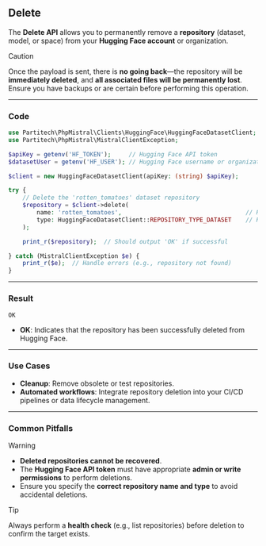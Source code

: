 ## Delete

The **Delete API** allows you to permanently remove a **repository** (dataset, model, or space) from your **Hugging Face account** or organization.

> [!CAUTION]
> Once the payload is sent, there is **no going back**—the repository will be **immediately deleted**, and **all associated files will be permanently lost**.  
> Ensure you have backups or are certain before performing this operation.

---

### Code

```php
use Partitech\PhpMistral\Clients\HuggingFace\HuggingFaceDatasetClient;
use Partitech\PhpMistral\MistralClientException;

$apiKey = getenv('HF_TOKEN');     // Hugging Face API token
$datasetUser = getenv('HF_USER'); // Hugging Face username or organization

$client = new HuggingFaceDatasetClient(apiKey: (string) $apiKey);

try {
    // Delete the 'rotten_tomatoes' dataset repository
    $repository = $client->delete(
        name: 'rotten_tomatoes',                                   // Repository name (without user prefix)
        type: HuggingFaceDatasetClient::REPOSITORY_TYPE_DATASET    // Repository type (dataset, model, or space)
    );

    print_r($repository);  // Should output 'OK' if successful

} catch (MistralClientException $e) {
    print_r($e);  // Handle errors (e.g., repository not found)
}
```

---

### Result

```text
OK
```

- **OK**: Indicates that the repository has been successfully deleted from Hugging Face.

---

### Use Cases

- **Cleanup**: Remove obsolete or test repositories.
- **Automated workflows**: Integrate repository deletion into your CI/CD pipelines or data lifecycle management.

---

### Common Pitfalls

> [!WARNING]
> - **Deleted repositories cannot be recovered**.
> - The **Hugging Face API token** must have appropriate **admin or write permissions** to perform deletions.
> - Ensure you specify the **correct repository name and type** to avoid accidental deletions.

> [!TIP]
> Always perform a **health check** (e.g., list repositories) before deletion to confirm the target exists.
